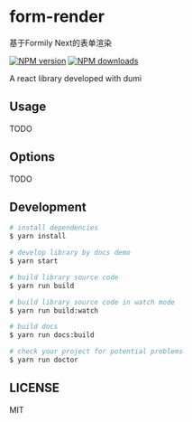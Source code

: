# form-render

基于Formily Next的表单渲染

[![NPM version](https://img.shields.io/npm/v/form-render.svg?style=flat)](https://npmjs.org/package/form-render)
[![NPM downloads](http://img.shields.io/npm/dm/form-render.svg?style=flat)](https://npmjs.org/package/form-render)

A react library developed with dumi

## Usage

TODO

## Options

TODO

## Development

```bash
# install dependencies
$ yarn install

# develop library by docs demo
$ yarn start

# build library source code
$ yarn run build

# build library source code in watch mode
$ yarn run build:watch

# build docs
$ yarn run docs:build

# check your project for potential problems
$ yarn run doctor
```

## LICENSE

MIT
